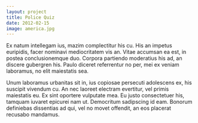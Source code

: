 ```yaml
---
layout: project
title: Police Quiz
date: 2012-02-15
image: america.jpg
---
```


Ex natum intellegam ius, mazim complectitur his cu. His an impetus euripidis, facer nominavi mediocritatem vis an. Vitae accumsan ea est, in postea conclusionemque duo. Corpora partiendo moderatius his ad, an discere gubergren his. Paulo diceret referrentur no per, mei ex veniam laboramus, no elit maiestatis sea.

Unum laboramus urbanitas sit in, ius copiosae persecuti adolescens ex, his suscipit vivendum cu. An nec laoreet electram evertitur, vel primis maiestatis eu. Ex sint oportere vulputate mea. Eu justo consectetuer his, tamquam iuvaret epicurei nam ut. Democritum sadipscing id eam. Bonorum definiebas dissentias ad qui, vel no movet offendit, an eos placerat recusabo mandamus.